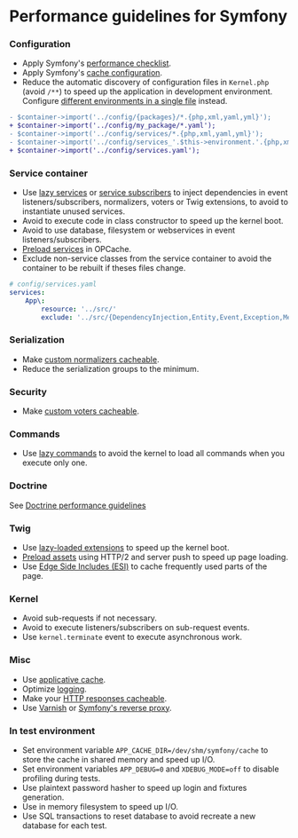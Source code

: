 # Performance guidelines for Symfony

### Configuration
- Apply Symfony's [performance checklist](https://symfony.com/doc/current/performance.html).
- Apply Symfony's [cache configuration](https://symfony.com/doc/current/the-fast-track/en/21-cache.html).
- Reduce the automatic discovery of configuration files in `Kernel.php` (avoid `/**`) to speed up the application in development environment. Configure [different environments in a single file](https://symfony.com/doc/5.4/configuration.html#configuration-environments) instead.
```diff
- $container->import('../config/{packages}/*.{php,xml,yaml,yml}');
+ $container->import('../config/my_package/*.yaml');
- $container->import('../config/services/*.{php,xml,yaml,yml}');
- $container->import('../config/services_'.$this->environment.'.{php,xml,yaml,yml}');
+ $container->import('../config/services.yaml');
```

### Service container
- Use [lazy services](https://symfony.com/doc/5.4/service_container/lazy_services.html) or [service subscribers](https://symfony.com/doc/5.4/service_container/service_subscribers_locators.html) to inject dependencies in event listeners/subscribers, normalizers, voters or Twig extensions, to avoid to instantiate unused services.
- Avoid to execute code in class constructor to speed up the kernel boot.
- Avoid to use database, filesystem or webservices in event listeners/subscribers.
- [Preload services](https://symfony.com/doc/5.4/reference/dic_tags.html#container-preload) in OPCache.
- Exclude non-service classes from the service container to avoid the container to be rebuilt if theses files change.
```yaml
# config/services.yaml
services:
    App\:
        resource: '../src/'
        exclude: '../src/{DependencyInjection,Entity,Event,Exception,Message,Kernel.php}'
```

### Serialization
- Make [custom normalizers cacheable](https://symfony.com/doc/5.4/serializer/custom_normalizer.html#performance).
- Reduce the serialization groups to the minimum.

### Security
- Make [custom voters cacheable](https://symfony.com/doc/5.4/security/voters.html#the-voter-interface).

### Commands
- Use [lazy commands](https://symfony.com/doc/5.4/console/commands_as_services.html#lazy-loading) to avoid the kernel to load all commands when you execute only one.

### Doctrine
See [Doctrine performance guidelines](doctrine.md)

### Twig
- Use [lazy-loaded extensions](https://symfony.com/doc/5.4/templating/twig_extension.html#creating-lazy-loaded-twig-extensions) to speed up the kernel boot.
- [Preload assets](https://symfony.com/doc/5.4/web_link.html) using HTTP/2 and server push to speed up page loading.
- Use [Edge Side Includes (ESI)](https://symfony.com/doc/5.4/http_cache/esi.html) to cache frequently used parts of the page.

### Kernel
- Avoid sub-requests if not necessary.
- Avoid to execute listeners/subscribers on sub-request events.
- Use `kernel.terminate` event to execute asynchronous work.

### Misc
- Use [applicative cache](https://symfony.com/doc/5.4/cache.html).
- Optimize [logging](https://symfony.com/doc/5.4/logging.html).
- Make your [HTTP responses cacheable](https://symfony.com/doc/5.4/http_cache.html#making-your-responses-http-cacheable).
- Use [Varnish](https://symfony.com/doc/5.4/http_cache/varnish.html) or [Symfony's reverse proxy](https://symfony.com/doc/5.4/http_cache.html#symfony-reverse-proxy).

### In test environment
- Set environment variable `APP_CACHE_DIR=/dev/shm/symfony/cache` to store the cache in shared memory and speed up I/O.
- Set environment variables `APP_DEBUG=0` and `XDEBUG_MODE=off` to disable profiling during tests.
- Use plaintext password hasher to speed up login and fixtures generation.
- Use in memory filesystem to speed up I/O.
- Use SQL transactions to reset database to avoid recreate a new database for each test.
